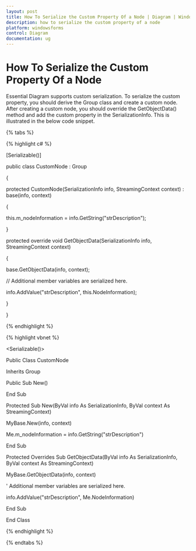 ```yaml
---
layout: post
title: How To Serialize the Custom Property Of a Node | Diagram | Windows Forms | Syncfusion
description: how to serialize the custom property of a node
platform: windowsforms
control: Diagram
documentation: ug
---
```


# How To Serialize the Custom Property Of a Node

Essential Diagram supports custom serialization. To serialize the custom property, you should derive the Group class and create a custom node. After creating a custom node, you should override the GetObjectData() method and add the custom property in the SerializationInfo. This is illustrated in the below code snippet.

{% tabs %}

{% highlight c# %}

[Serializable()]

public class CustomNode : Group

{

protected CustomNode(SerializationInfo info, StreamingContext context) : base(info, context)

{

this.m_nodeInformation = info.GetString("strDescription");

}

protected override void GetObjectData(SerializationInfo info, StreamingContext context)

{

base.GetObjectData(info, context);



// Additional member variables are serialized here.

info.AddValue("strDescription", this.NodeInformation);

}

}

{% endhighlight %}

{% highlight vbnet %}

&lt;Serializable()&gt;

Public Class CustomNode

Inherits Group

Public Sub New()

End Sub

Protected Sub New(ByVal info As SerializationInfo, ByVal context As StreamingContext)

MyBase.New(info, context)

Me.m_nodeInformation = info.GetString("strDescription")

End Sub

Protected Overrides Sub GetObjectData(ByVal info As SerializationInfo, ByVal context As StreamingContext)

MyBase.GetObjectData(info, context)



' Additional member variables are serialized here.

info.AddValue("strDescription", Me.NodeInformation)

End Sub

End Class

{% endhighlight %}

{% endtabs %}